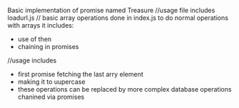 Basic implementation of promise named Treasure
//usage file includes loadurl.js
// basic array operations done in index.js
to do normal operations with arrays
it includes:
- use of then 
- chaining in promises


//usage includes
- first promise fetching the last arry element
- making it to uupercase
- these operations can be replaced by more complex database operations chanined via promises

